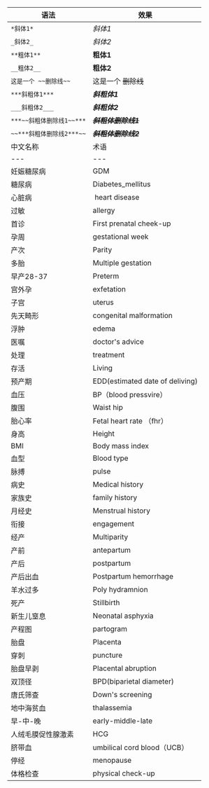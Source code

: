 
|语法|效果|
|----|-----|
|`*斜体1*`|*斜体1*|
|`_斜体2_`| _斜体2_|
|`**粗体1**`|**粗体1**|
|`__粗体2__`|__粗体2__|
|`这是一个 ~~删除线~~`|这是一个 ~~删除线~~|
|`***斜粗体1***`|***斜粗体1***|
|`___斜粗体2___`|___斜粗体2___|
|`***~~斜粗体删除线1~~***`|***~~斜粗体删除线1~~***|
|`~~***斜粗体删除线2***~~`|~~***斜粗体删除线2***~~|
|中文名称|术语  |中文名称  |术语  |
| --- | --- | --- | --- |
| 妊娠糖尿病 |GDM  | 末次月经 |LMP(Last menstrual period) |
| 糖尿病 |Diabetes_mellitus |  高血压|  hypertension|
|心脏病| heart disease|外伤|injury|
|过敏|allergy|输血|blood transfusion
|首诊| First prenatal cheek-up |复诊| Routine examintain |
|孕周| gestational week |末次月经|LMP(last menstrual pernd |
|产次| Parity |孕次| gravidity |
|多胎| Multiple gestation |足月产≥37| Term |
|早产28-37| Preterm |流产| Abortion 
|宫外孕|exfetation|手术|operation
|子宫|uterus||
|先天畸形|congenital malformation|遗传病|heritable disease
|浮肿|edema|诊断|diagnosis
|医嘱|doctor's advice|胎儿|fetus
|处理|treatment|体温|temperature
|存活| Living |产前保健| Prenatal care |
|预产期| EDD(estimated date of deliving) |产房| labour |
|血压| BP（blood pressvire）|宫高| Fundal height |
|腹围| Waist hip |胎心| Fetal heart |
|胎心率| Fetal heart rate （fhr）
|身高| Height |体重| Weight |
| BMI | Body mass index |胎方位| Fetal position |
|血型| Blood type |先露| Presentation |
|脉搏| pulse |筛查| Screening |
|病史| Medical history |既往史| Past medical history
|家族史| family history |
|月经史| Menstrual history |生孕史（孕产史）| Pregnancy History |
|衔接| engagement |初产| primiparity |
|经产| Multiparity |单双胎| singleton twin(s) multiple |
|产前| antepartum |产时| intrapartum  |
|产后| postpartum |高危妊娠| High-risk pregnanog |
|产后出血| Postpartum hemorrhage |子痫| Eclampsia |
|羊水过多| Poly hydramnion |羊水过少| Oligohydramnios |
|死产| Stillbirth |死胎| Fetus death |
|新生儿窒息| Neonatal asphyxia | 
|产程图| partogram |妊娠图| Pregnogram |
|胎盘|Placenta|标本|specimen
|穿刺|puncture||
|胎盘早剥| Placental abruption |妊娠高危| pregnancy highrisk|
|双顶径| BPD(biparietal diameter)| 主诉|chief complaint
|唐氏筛查|Down's screening|21三体|Trisomy21
|地中海贫血|thalassemia|B超|ultrasound
|早-中-晚|early-middle-late|过程评估|process evaluation
|人绒毛膜促性腺激素|HCG|其他异常|other anomalies
|脐带血|umbilical cord blood（UCB）|绒毛|villus
|停经|menopause|脐血流|umbilical blood flow
|体格检查|physical check-up|
